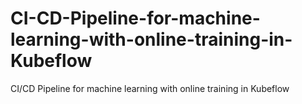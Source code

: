 # CI-CD-Pipeline-for-machine-learning-with-online-training-in-Kubeflow
CI/CD Pipeline for machine learning with online training in Kubeflow
